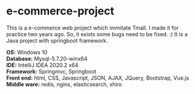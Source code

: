 # e-commerce-project
This is a e-commerce web project which immitate Tmall. I made it for practice two years ago. 
So, it exists some bugs need to be fixed. :) It is a Java project with springboot framework.

**OS:** Windows 10  
**Database:** Mysql-5.7.20-winx64  
**IDE:** IntelliJ IDEA 2020.2 x64  
**Framework:** Springmvc, Springboot  
**Front end:** html, CSS, Javascript, JSON, AJAX, JQuery, Bootstrap, Vue.js  
**Middle ware:** redis, nginx, elasticsearch, shiro
